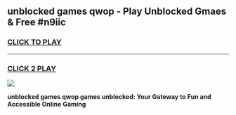 
## unblocked games qwop - Play Unblocked Gmaes & Free #n9iic
<h3>
<a href="https://news.freeplayer.one?title=unblocked_games_qwop&ref=24F">CLICK TO PLAY</a></h3>
<hr>

<h3>
<a href="https://news.freeplayer.one?title=unblocked_games_qwop&ref=24F">CLICK 2 PLAY</a>
  
</h3>

<a href="https://news.freeplayer.one?title=unblocked_games_qwop&ref=24F/"><img src="https://clearcache.store/games.png"></a>


**unblocked games qwop games unblocked: Your Gateway to Fun and Accessible Online Gaming**

